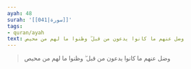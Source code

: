 ```yaml
---
ayah: 48
surah: '[[041|سورة]]'
tags:
- quran/ayah
text: وضل عنهم ما كانوا يدعون من قبل ۖ وظنوا ما لهم من محيص
---
```

> وضل عنهم ما كانوا يدعون من قبل ۖ وظنوا ما لهم من محيص
